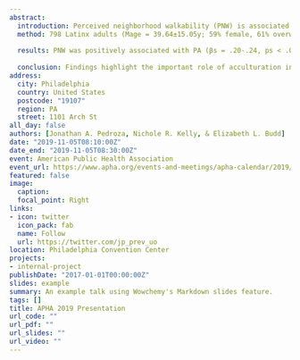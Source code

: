 ```yaml
---
abstract: 
  introduction: Perceived neighborhood walkability (PNW) is associated with increased physical activity (PA) and better health outcomes. Limited research has examined these associations among Latinx populations, with few considering the role of acculturation (i.e., acclimation to U.S. norms). This study examined the association between PNW and PA and how this association may vary by level of acculturation among a diverse, U.S. national sample of Latinx adults.
  method: 798 Latinx adults (Mage = 39.64±15.05y; 59% female, 61% overweight) completed an online survey through Qualtrics Panels and reported demographic information, generational status, PNW (Neighborhood Environment Walkability Scale-Abbreviated); acculturation, including Native/U.S. cultural identity and language use (The Abbreviated Multidimensional Acculturation Scale); and PA (Health Promoting Lifestyle Profile II). Five hierarchical linear regressions were conducted.
  
  results: PNW was positively associated with PA (βs = .20-.24, ps < .001). U.S. cultural identity was the only significant moderator (β = .11, p = .001). The strongest association was in Latinx adults with high U.S. cultural identity (β = .30, p < .001) compared to those with average (β = .21, p < .001) or low U.S. cultural identity (β = .12, p = .006).
  
  conclusion: Findings highlight the important role of acculturation in how Latinx adults interact with their neighborhood. U.S. cultural identity strengthened the association between PNW and PA, while it was strongest in Latinx with a stronger sense of U.S. culture. These findings offer value in targeting PNW in Latinx populations, regardless of their degree of acculturation to U.S. norms.
address:
  city: Philadelphia
  country: United States
  postcode: "19107"
  region: PA
  street: 1101 Arch St
all_day: false
authors: [Jonathan A. Pedroza, Nichole R. Kelly, & Elizabeth L. Budd]
date: "2019-11-05T08:10:00Z"
date_end: "2019-11-05T08:30:00Z"
event: American Public Health Association
event_url: https://www.apha.org/events-and-meetings/apha-calendar/2019/apha-annual-meeting-and-expo
featured: false
image:
  caption: 
  focal_point: Right
links:
- icon: twitter
  icon_pack: fab
  name: Follow
  url: https://twitter.com/jp_prev_uo
location: Philadelphia Convention Center
projects:
- internal-project
publishDate: "2017-01-01T00:00:00Z"
slides: example
summary: An example talk using Wowchemy's Markdown slides feature.
tags: []
title: APHA 2019 Presentation
url_code: ""
url_pdf: ""
url_slides: ""
url_video: ""
---
```

  
  